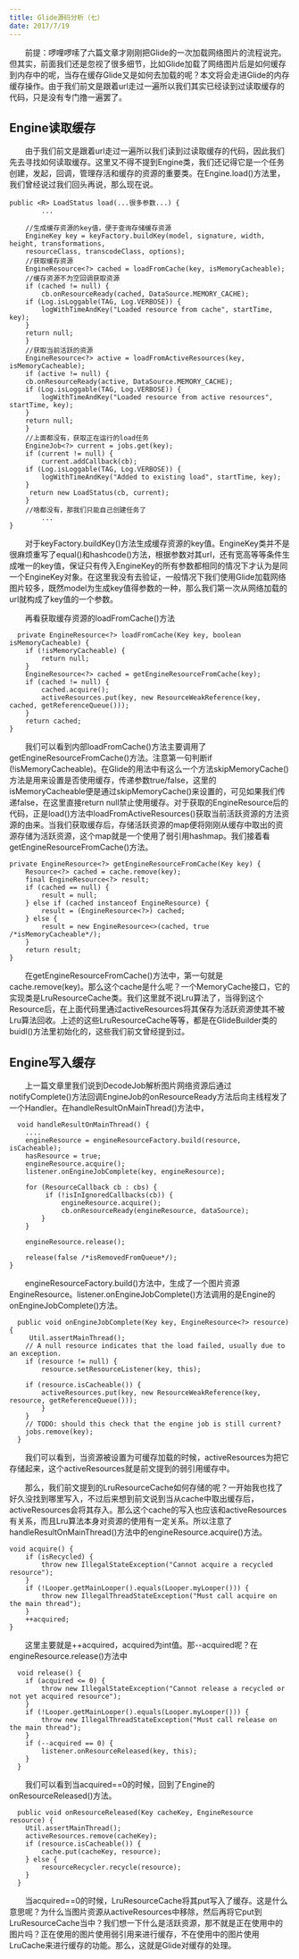 ```yaml
---
title: Glide源码分析（七）
date: 2017/7/19 
---
```

　　前提：啰哩啰嗦了六篇文章才刚刚把Glide的一次加载网络图片的流程说完。但其实，前面我们还是忽视了很多细节，比如Glide加载了网络图片后是如何缓存到内存中的呢，当存在缓存Glide又是如何去加载的呢？本文将会走进Glide的内存缓存操作。由于我们前文是跟着url走过一遍所以我们其实已经读到过读取缓存的代码，只是没有专门撸一遍罢了。

## Engine读取缓存
　　由于我们前文是跟着url走过一遍所以我们读到过读取缓存的代码，因此我们先去寻找如何读取缓存。这里又不得不提到Engine类，我们还记得它是一个任务创建，发起，回调，管理存活和缓存的资源的重要类。在Engine.load()方法里，我们曾经说过我们回头再说，那么现在说。
	  
	public <R> LoadStatus load(...很多参数...) {
	   		...

    	//生成缓存资源的key值，便于查询存储缓存资源
    	EngineKey key = keyFactory.buildKey(model, signature, width, height, transformations,
        resourceClass, transcodeClass, options);
    	//获取缓存资源
    	EngineResource<?> cached = loadFromCache(key, isMemoryCacheable);
    	//缓存资源不为空回调获取资源
    	if (cached != null) {
      		cb.onResourceReady(cached, DataSource.MEMORY_CACHE);
      	if (Log.isLoggable(TAG, Log.VERBOSE)) {
        	logWithTimeAndKey("Loaded resource from cache", startTime, key);
      	}
      	return null;
    	}
    	//获取当前活跃的资源
    	EngineResource<?> active = loadFromActiveResources(key, isMemoryCacheable);
    	if (active != null) {
      	cb.onResourceReady(active, DataSource.MEMORY_CACHE);
      	if (Log.isLoggable(TAG, Log.VERBOSE)) {
        	logWithTimeAndKey("Loaded resource from active resources", startTime, key);
      	}
      	return null;
    	}
    	//上面都没有，获取正在运行的load任务
    	EngineJob<?> current = jobs.get(key);
    	if (current != null) {
      		current.addCallback(cb);
      	if (Log.isLoggable(TAG, Log.VERBOSE)) {
        	logWithTimeAndKey("Added to existing load", startTime, key);
      	}
     	 return new LoadStatus(cb, current);
    	}
    	//啥都没有，那我们只能自己创建任务了
			...
	}

　　对于keyFactory.buildKey()方法生成缓存资源的key值。EngineKey类并不是很麻烦重写了equal()和hashcode()方法，根据参数对其url，还有宽高等等条件生成唯一的key值，保证只有传入EngineKey的所有参数都相同的情况下才认为是同一个EngineKey对象。在这里我没有去验证，一般情况下我们使用Glide加载网络图片较多，既然model为生成key值得参数的一种，那么我们第一次从网络加载的url就构成了key值的一个参数。

　　再看获取缓存资源的loadFromCache()方法

	  private EngineResource<?> loadFromCache(Key key, boolean isMemoryCacheable) {
    	if (!isMemoryCacheable) {
      		return null;
    	}
    	EngineResource<?> cached = getEngineResourceFromCache(key);
    	if (cached != null) {
      		cached.acquire();
      		activeResources.put(key, new ResourceWeakReference(key, cached, getReferenceQueue()));
    	}
    	return cached;
  	}
　　我们可以看到内部loadFromCache()方法主要调用了getEngineResourceFromCache()方法。注意第一句判断if (!isMemoryCacheable)。在Glide的用法中有这么一个方法skipMemoryCache()方法是用来设置是否使用缓存，传递参数true/false，这里的isMemoryCacheable便是通过skipMemoryCache()来设置的，可见如果我们传递false，在这里直接return null禁止使用缓存。对于获取的EngineResource后的代码，正是load()方法中loadFromActiveResources()获取当前活跃资源的方法资源的由来。当我们获取缓存后，存储活跃资源的map便将刚刚从缓存中取出的资源存储为活跃资源，这个map就是一个使用了弱引用hashmap。我们接着看getEngineResourceFromCache()方法。

	private EngineResource<?> getEngineResourceFromCache(Key key) {
    	Resource<?> cached = cache.remove(key);
    	final EngineResource<?> result;
    	if (cached == null) {
      		result = null;
    	} else if (cached instanceof EngineResource) {
      		result = (EngineResource<?>) cached;
    	} else {
      		result = new EngineResource<>(cached, true /*isMemoryCacheable*/);
    	}
    	return result;
  	}
　　在getEngineResourceFromCache()方法中，第一句就是cache.remove(key)。那么这个cache是什么呢？一个MemoryCache接口，它的实现类是LruResourceCache类。我们这里就不说Lru算法了，当得到这个Resource后，在上面代码里通过activeResources将其保存为活跃资源使其不被Lru算法回收。上述的这些LruResourceCache等等，都是在GlideBuilder类的buidl()方法里初始化的，这些我们前文曾经提到过。

## Engine写入缓存

　　上一篇文章里我们说到DecodeJob解析图片网络资源后通过notifyComplete()方法回调EngineJob的onResourceReady方法后向主线程发了一个Handler。在handleResultOnMainThread()方法中，

	  void handleResultOnMainThread() {
    	....
    	engineResource = engineResourceFactory.build(resource, isCacheable);
    	hasResource = true;
    	engineResource.acquire();
    	listener.onEngineJobComplete(key, engineResource);
		
	    for (ResourceCallback cb : cbs) {
     		 if (!isInIgnoredCallbacks(cb)) {
       			 engineResource.acquire();
       			 cb.onResourceReady(engineResource, dataSource);
      		}
    	}
    
    	engineResource.release();

    	release(false /*isRemovedFromQueue*/);
  	}
　　engineResourceFactory.build()方法中，生成了一个图片资源EngineResource。listener.onEngineJobComplete()方法调用的是Engine的onEngineJobComplete()方法。

	  public void onEngineJobComplete(Key key, EngineResource<?> resource) {
   		 Util.assertMainThread();
    	// A null resource indicates that the load failed, usually due to an exception.
    	if (resource != null) {
      		resource.setResourceListener(key, this);
		
      	if (resource.isCacheable()) {
        	activeResources.put(key, new ResourceWeakReference(key, resource, getReferenceQueue()));
      		}
    	}
    	// TODO: should this check that the engine job is still current?
    	jobs.remove(key);
  	  }
　　我们可以看到，当资源被设置为可缓存加载的时候，activeResources为把它存储起来，这个activeResources就是前文提到的弱引用缓存中。

　　那么，我们前文提到的LruResourceCache如何存储的呢？一开始我也找了好久没找到哪里写入，不过后来想到前文说到当从cache中取出缓存后，activeResources会将其存入。那么这个cache的写入也应该和activeResources有关系，而且Lru算法本身对资源的使用有一定关系。所以注意了handleResultOnMainThread()方法中的engineResource.acquire()方法。

	void acquire() {
    	if (isRecycled) {
      		throw new IllegalStateException("Cannot acquire a recycled resource");
    	}
    	if (!Looper.getMainLooper().equals(Looper.myLooper())) {
      		throw new IllegalThreadStateException("Must call acquire on the main thread");
    	}
    	++acquired;
  	}
　　这里主要就是++acquired，acquired为int值。那--acquired呢？在engineResource.release()方法中

	  void release() {
    	if (acquired <= 0) {
      		throw new IllegalStateException("Cannot release a recycled or not yet acquired resource");
    	}
    	if (!Looper.getMainLooper().equals(Looper.myLooper())) {
      		throw new IllegalThreadStateException("Must call release on the main thread");
   		}
    	if (--acquired == 0) {
      		listener.onResourceReleased(key, this);
    	}
  	  }
　　我们可以看到当acquired==0的时候，回到了Engine的onResourceReleased()方法。
	
	  public void onResourceReleased(Key cacheKey, EngineResource resource) {
    	Util.assertMainThread();
    	activeResources.remove(cacheKey);
    	if (resource.isCacheable()) {
      		cache.put(cacheKey, resource);
    	} else {
      		resourceRecycler.recycle(resource);
    	}
  	  }
　　当acquired==0的时候，LruResourceCache将其put写入了缓存。这是什么意思呢？为什么当图片资源从activeResources中移除，然后再将它put到LruResourceCache当中？我们想一下什么是活跃资源，那不就是正在使用中的图片吗？正在使用的图片使用弱引用来进行缓存，不在使用中的图片使用LruCache来进行缓存的功能。那么，这就是Glide对缓存的处理。